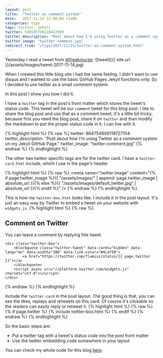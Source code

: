 ```yaml
---
layout: post
title:  "Twitter as comment system"
date:   2017-11-15 12:00:00 +1400
categories: tips
tags: twitter, jekyll
twitter: 930595790128427009
twitter_description: "Post about how I'm using Twitter as a comment system on my Jekyll GitHub Page."
twitter_image: "twitter-comment.jpg"
redirect_from: "/tips/2017/11/15/twitter-as-comment-system.html"
---
```


Yesterday I read a tweet from  [@freekmurze](https://twitter.com/freekmurze/status/930175357294141440):
![tweet]({{ site.url }}/assets/images/tweet-2017-11-14.jpg)

When I created this little blog site I had the same feeling. I didn't want to use disqus and I wanted to use the basic GitHub Pages Jekyll functions only. So I decided to use twitter as a small comment system.

In this post I show you how I did it.

<!--more-->

I have a `twitter` tag in the post's front matter which stores the tweet's status code. This tweet will be our `comment` tweet for this blog post. I like to share the blog post and use that as a comment tweet, it's a little bit tricky, because first you need the blog post, share it on `twitter` and than modify the markdown to put the proper status code in it. I can live with it.

{% highlight html %}
{% raw %}
twitter: 864754806119727104
twitter_description: "Post about how I'm using Twitter as a comment system on my Jekyll GitHub Page."
twitter_image: "twitter-comment.jpg"
{% endraw %}
{% endhighlight %}

The other two twitter specific tags are for the twitter card. I have a `twitter-card.html` include, which I use in the page's header

{% highlight html %}
{% raw %}
<meta name="twitter:card" content="summary_large_image" />
<meta name="twitter:site" content="{{ site.twitter_username }}" />
<meta name="twitter:title" content="{% if page.title %}{{ page.title | escape }}{% else %}{{ site.title | escape }}{% endif %}" />
<meta name="twitter:description" content="{% if page.twitter_description %}{{ page.twitter_description | escape }}{% else %}{{ site.description | escape }}{% endif %}" />
<meta name="twitter:image" content="{% if page.twitter_image %}{{ "/assets/images/" | append: page.twitter_image | absolute_url }}{% else %}{{ "/assets/images/default_twitter.jpg" | absolute_url }}{% endif %}" />
{% endraw %}
{% endhighlight %}

This is how my `twitter-box.html` looks like. I include it in the post layout. It's just an easy way by Twitter to embed a tweet on your website with `widgets.js`.
{% highlight html %}
{% raw %}
<div class="flex-container">
    <div class="comment">
        <h2>Comment on Twitter</h2>
        <p>You can leave a comment by replying this tweet.</p>
    </div>

    <div class="twitter-box">
        <blockquote class="twitter-tweet" data-cards="hidden" data-lang="en" data-width="380" data-link-color="#4caf50">
            <a href="https://twitter.com/flamisz/status/{{ page.twitter }}"></a>
        </blockquote>
        <script async src="//platform.twitter.com/widgets.js" charset="utf-8"></script>
    </div>
</div>
{% endraw %}
{% endhighlight %}

Include the `twitter-card` in the post layout. The good thing is that, you can see the likes, replays and retweets on this card. Of course it's clickable so the readers can easily reply or retweet it.
{% highlight html %}
{% raw %}
{% if page.twitter %}
    {% include twitter-box.html %}
{% endif %}
{% endraw %}
{% endhighlight %}

So the basic steps are:
* Put a twitter tag with a tweet's status code into the post front matter
* Use the twitter embedding code somewhere in your layout

You can check my whole code for this blog [here](https://github.com/flamisz/flamisz.github.io).
